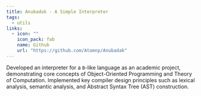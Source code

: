 ```yaml
---
title: Anubadak - A Simple Interpreter
tags:
  - utils
links:
  - icon: ""
    icon_pack: fab
    name: Github
    url: "https://github.com/Atomnp/Anubadak"
---
```


Developed an interpreter for a `B`-like language as an academic project, demonstrating core concepts of Object-Oriented Programming and Theory of Computation. Implemented key compiler design principles such as lexical analysis, semantic analysis, and Abstract Syntax Tree (AST) construction.
